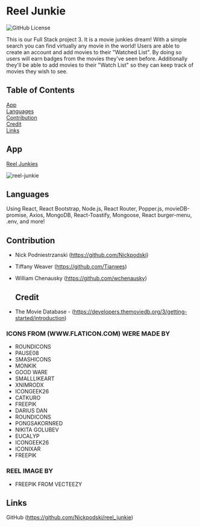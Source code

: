 # Reel Junkie

![GitHub License](https://img.shields.io/badge/license-MIT-blue.svg) <br>

This is our Full Stack project 3. It is a movie junkies dream! With a simple search you can find virtually any movie in the world! Users are able to create an account and add movies to their "Watched List". By doing so users will earn badges from the movies they've seen before. Additionally they'll be able to add movies to their "Watch List" so they can keep track of movies they wish to see.


  ## Table of Contents
   [App](#app)  
   [Languages](#languages)  
   [Contribution](#contribution)  
   [Credit](#credit)  
   [Links](#links)
  
  
  ## App  
  [Reel Junkies](https://gentle-castle-13144.herokuapp.com/)  
  
  ![reel-junkie](https://user-images.githubusercontent.com/72744783/134720122-bdffb481-749c-4bed-9f50-4532fdd35684.jpg)

  
  ## Languages
  Using React, React Bootstrap, Node.js, React Router, Popper.js, movieDB-promise, Axios, MongoDB, React-Toastify, Mongoose, React burger-menu, .env, and more!

  ## Contribution
* Nick Podniestrzanski (https://github.com/Nickpodski)
* Tiffany Weaver (https://github.com/Tianwes)
* William Chenausky (https://github.com/wchenausky)

  ## Credit
* The Movie Database - (https://developers.themoviedb.org/3/getting-started/introduction)

### ICONS FROM (WWW.FLATICON.COM) WERE MADE BY

* ROUNDICONS
* PAUSE08
* SMASHICONS
* MONKIK
* GOOD WARE
* SMALLLIKEART
* XNIMRODX
* ICONGEEK26
* CATKURO
* FREEPIK
* DARIUS DAN
* ROUNDICONS
* PONGSAKORNRED
* NIKITA GOLUBEV
* EUCALYP
* ICONGEEK26
* ICONIXAR
* FREEPIK

### REEL IMAGE BY
* FREEPIK FROM VECTEEZY

## Links
GitHub  (https://github.com/Nickpodski/reel_junkie)



